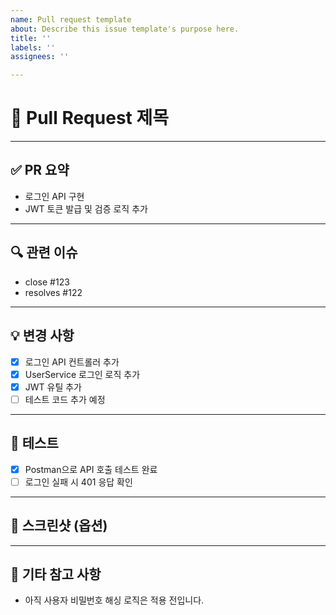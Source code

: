 ```yaml
---
name: Pull request template
about: Describe this issue template's purpose here.
title: ''
labels: ''
assignees: ''

---
```


# 📌 Pull Request 제목
<!-- 예: feat: 사용자 로그인 기능 구현 -->

---

## ✅ PR 요약
<!-- 어떤 작업을 했는지 간단히 설명해주세요 -->
- 로그인 API 구현
- JWT 토큰 발급 및 검증 로직 추가

---

## 🔍 관련 이슈
<!-- 관련된 이슈 번호가 있다면 연결해주세요 -->
- close #123
- resolves #122

---

## 💡 변경 사항
<!-- 변경된 주요 내용 요약 -->
- [x] 로그인 API 컨트롤러 추가
- [x] UserService 로그인 로직 추가
- [x] JWT 유틸 추가
- [ ] 테스트 코드 추가 예정

---

## 🧪 테스트
<!-- 어떻게 테스트했는지 명시 (직접 테스트, 유닛 테스트, 포스트맨 등) -->
- [x] Postman으로 API 호출 테스트 완료
- [ ] 로그인 실패 시 401 응답 확인

---

## 📎 스크린샷 (옵션)
<!-- UI 변경사항이 있다면 스크린샷 첨부 -->
<!-- ![로그인 화면](./screenshot.png) -->

---

## 🙋 기타 참고 사항
<!-- 리뷰어가 알아두면 좋을 사항이 있다면 작성 -->
- 아직 사용자 비밀번호 해싱 로직은 적용 전입니다.
